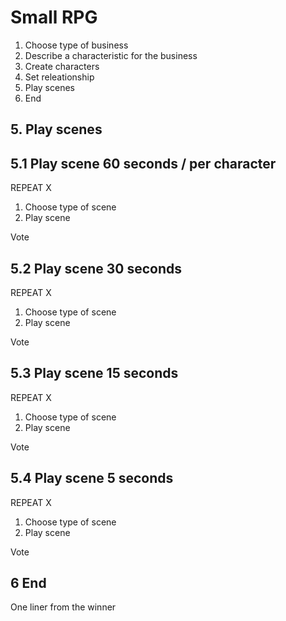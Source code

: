 # Small RPG

1. Choose type of business
2. Describe a characteristic for the business
3. Create characters
4. Set releationship
5. Play scenes
6. End

## 5. Play scenes

## 5.1 Play scene 60 seconds / per character

REPEAT X
1. Choose type of scene
2. Play scene

Vote

## 5.2 Play scene 30 seconds

REPEAT X
1. Choose type of scene
2. Play scene

Vote

## 5.3 Play scene 15 seconds

REPEAT X
1. Choose type of scene
2. Play scene

Vote

## 5.4 Play scene 5 seconds

REPEAT X
1. Choose type of scene
2. Play scene

Vote

## 6 End

One liner from the winner
